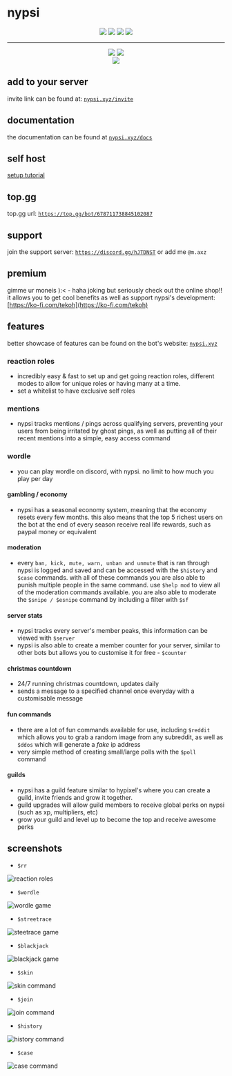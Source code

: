 # nypsi

<p align="center">
<a href="https://discord.gg/hJTDNST" target="_blank"><img src="https://img.shields.io/badge/Discord-5865F2?style=for-the-badge&logo=discord&logoColor=white"></a>
<img src="https://img.shields.io/badge/TypeScript-007ACC?style=for-the-badge&logo=typescript&logoColor=white">
<img src ="https://img.shields.io/badge/redis-%23DD0031.svg?&style=for-the-badge&logo=redis&logoColor=white">
<img src ="https://img.shields.io/badge/Prisma-3982CE?style=for-the-badge&logo=Prisma&logoColor=white">
</p>

<hr>

<p align="center">
  <a href="https://discord.gg/hJTDNST" target="_blank"><img src="https://badgen.net/discord/members/hJTDNST"></a>
  <a href="https://top.gg/bot/678711738845102087"><img src="https://top.gg/api/widget/servers/678711738845102087.svg"></a>
  <br>
  <a href="https://ko-fi.com/U7U4AEDXM"><img src = "https://ko-fi.com/img/githubbutton_sm.svg"></a>
</p>

## add to your server

invite link can be found at: [`nypsi.xyz/invite`](https://nypsi.xyz/invite)

## documentation

the documentation can be found at [`nypsi.xyz/docs`](https://nypsi.xyz/docs)

## self host

[setup tutorial](https://nypsi.xyz/docs/self-host)

## top.gg

top.gg url: [`https://top.gg/bot/678711738845102087`](https://top.gg/bot/678711738845102087)

## support

join the support server: [`https://discord.gg/hJTDNST`](https://discord.gg/hJTDNST) or add me `@m.axz`

## premium

gimme ur moneis ):< - haha joking but seriously check out the online shop!! it allows you to get cool benefits as well as support nypsi's development: [https://ko-fi.com/tekoh](https://ko-fi.com/tekoh)

## features

better showcase of features can be found on the bot's website: [`nypsi.xyz`](https://nypsi.xyz)

### reaction roles

- incredibly easy & fast to set up and get going reaction roles, different modes to allow for unique roles or having many at a time.
- set a whitelist to have exclusive self roles

### mentions

- nypsi tracks mentions / pings across qualifying servers, preventing your users from being irritated by ghost pings, as well as putting all of their recent mentions into a simple, easy access command

### wordle

- you can play wordle on discord, with nypsi. no limit to how much you play per day

#### gambling / economy

- nypsi has a seasonal economy system, meaning that the economy resets every few months. this also means that the top 5 richest users on the bot at the end of every season receive real life rewards, such as paypal money or equivalent

#### moderation

- every `ban, kick, mute, warn, unban and unmute` that is ran through nypsi is logged and saved and can be accessed with the `$history` and `$case` commands. with all of these commands you are also able to punish multiple people in the same command. use `$help mod` to view all of the moderation commands available. you are also able to moderate the `$snipe / $esnipe` command by including a filter with `$sf`

#### server stats

- nypsi tracks every server's member peaks, this information can be viewed with `$server`
- nypsi is also able to create a member counter for your server, similar to other bots but allows you to customise it for free - `$counter`

#### christmas countdown

- 24/7 running christmas countdown, updates daily
- sends a message to a specified channel once everyday with a customisable message

#### fun commands

- there are a lot of fun commands available for use, including `$reddit` which allows you to grab a random image from any subreddit, as well as `$ddos` which will generate a _fake_ ip address
- very simple method of creating small/large polls with the `$poll` command

#### guilds

- nypsi has a guild feature similar to hypixel's where you can create a guild, invite friends and grow it together.
- guild upgrades will allow guild members to receive global perks on nypsi (such as xp, multipliers, etc)
- grow your guild and level up to become the top and receive awesome perks

## screenshots

- `$rr`

![reaction roles](images/reactionroles.jpg)

- `$wordle`

![wordle game](images/wordle.png)

- `$streetrace`

![steetrace game](images/streetrace.png)

- `$blackjack`

![blackjack game](images/blackjack.png)

- `$skin`

![skin command](images/skin.png)

- `$join`

![join command](images/join.png)

- `$history`

![history command](images/history.png)

- `$case`

![case command](images/case.png)
